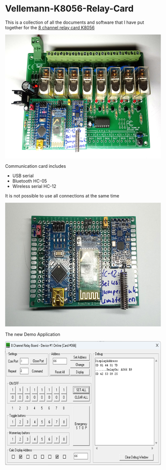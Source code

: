 # Vellemann-K8056-Relay-Card

This is a collection of all the documents and software that I have put together for the [8 channel relay card K8056](https://www.google.com/search?q=vellemann+k8056 )


<img src="/images/IMG_20231014_154450.jpg" height="400px" title="Relay Card">

Communication card includes
- USB serial
- Bluetooth HC-05
- Wireless serial HC-12

It is not possible to use all connections at the same time
	
<img src="/images/IMG_20231014_154816.jpg" height="400px" title="Communication Card">


The new Demo Application

<img src="/images/2023-10-14_15-46-02.png" height="400px" title="Demo App">

